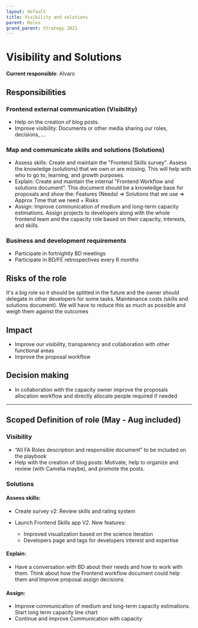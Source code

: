 ```yaml
---
layout: default
title: Visibility and solutions
parent: Roles
grand_parent: Strategy 2021
---
```


# Visibility and Solutions

**Current responsible**: Alvaro

## Responsibilities

### Frontend external communication (Visibility)

- Help on the creation of blog posts.
- Improve visibility: Documents or other media sharing our roles, decisions, ...

### Map and communicate skills and solutions  (Solutions)

- Assess skills: Create and maintain the "Frontend Skills survey". Assess the knowledge (solutions) that we own or are missing. This will help with who to go to, learning, and growth purposes.
- Explain: Create and maintain the internal "Frontend Workflow and solutions document". This document should be a knowledge base for proposals and show the:
    Features (Needs) ⇒ Solutions that we use ⇒ Approx Time that we need + Risks
- Assign: Improve communication of medium and long-term capacity estimations. Assign projects to developers along with the whole frontend team and the capacity role based on their capacity, interests, and skills.

### Business and development requirements

- Participate in fortnightly BD meetings
- Participate in BD/FE retrospectives every 6 months

## Risks of the role

It's a big role so it should be splitted in the future and the owner should delegate in other developers for some tasks. Maintenance costs (skills and solutions document). We will have to reduce this as much as possible and weigh them against the outcomes


## Impact

- Improve our visibility, transparency and collaboration with other functional areas
- Improve the proposal workflow

## Decision making

- In collaboration with the capacity owner improve the proposals allocation workflow and directly allocate people required if needed

---

## Scoped Definition of role (May - Aug included)

### Visibility

- “All FA Roles description and responsible document” to be included on the playbook
- Help with the creation of blog posts: Motivate, help to organize and review (with Camelia maybe), and promote the posts.

### Solutions

#### Assess skills:

  - Create survey v2: Review skills and rating system
  - Launch Frontend Skills app V2. New features:
  
    - Improved visualization based on the science iteration
    - Developers page and tags for developers interest and expertise

#### Explain:

- Have a conversation with BD about their needs and how to work with them. Think about how the Frontend workflow document could help them and Improve proposal assign decisions.

#### Assign:

- Improve communication of medium and long-term capacity estimations. Start long term capacity line chart
- Continue and improve Communication with capacity
